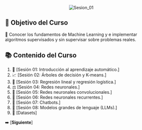 <div align="center">
    <img src="Sesion-01/Imagenes/Bedu.png" alt="Sesion_01">
</div>

## 🎯 Objetivo del Curso

🐍 Conocer los fundamentos de Machine Learning y e implementar algoritmos supervisados y sin supervisar sobre problemas reales.

## 📚 Contenido del Curso

1. 📏 [Sesión 01: Introducción al aprendizaje automático.]
2. 📈 [Sesión 02: Árboles de decisión y K-means.]
3. 🧩 [Sesión 03: Regresión lineal y regresión logística.]
4. ⚖️ [Sesión 04: Redes neuronales.]
5. 📡 [Sesión 05: Redes neuronales convolucionales.]
6. 🎨 [Sesión 06: Redes neuronales recurrentes.]
7. 🧪 [Sesión 07: Chatbots.]
8. 🤖 [Sesión 08: Modelos grandes de lenguaje (LLMs).]
9. 📁 [Datasets]

➡️ [**Siguiente**]
